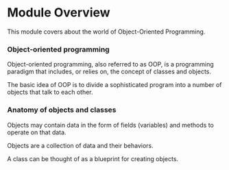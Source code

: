 # Module Overview

This module covers about the world of Object-Oriented Programming.

### Object-oriented programming

Object-oriented programming, also referred to as OOP, is a programming
paradigm that includes, or relies on, the concept of classes and objects.

The basic idea of OOP is to divide a sophisticated program into a number
of objects that talk to each other.

### Anatomy of objects and classes

Objects may contain data in the form of fields (variables) and methods 
to operate on that data.

Objects are a collection of data and their behaviors.

A class can be thought of as a blueprint for creating objects.







